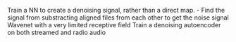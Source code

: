 Train a NN to create a denoising signal, rather than a direct map.
    - Find the signal from substracting aligned files from each other to get the noise signal
Wavenet with a very limited receptive field
Train a denoising autoencoder on both streamed and radio audio
